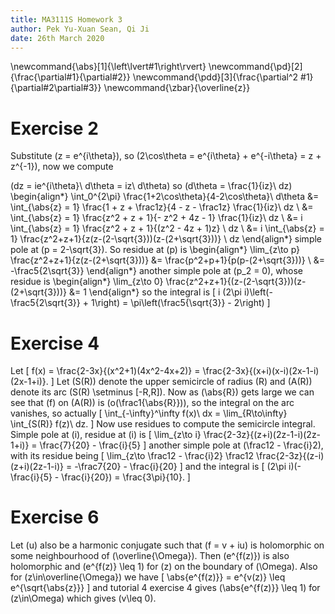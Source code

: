 ```yaml
---
title: MA3111S Homework 3
author: Pek Yu-Xuan Sean, Qi Ji
date: 26th March 2020
---
```


\newcommand{\abs}[1]{\left\lvert#1\right\rvert}
\newcommand{\pd}[2]{\frac{\partial#1}{\partial#2}}
\newcommand{\pdd}[3]{\frac{\partial^2 #1}{\partial#2\partial#3}}
\newcommand{\zbar}{\overline{z}}

# Exercise 2

Substitute \(z = e^{i\theta}\), so \(2\cos\theta = e^{i\theta} + e^{-i\theta} = z + z^{-1}\), now we compute

\(dz = ie^{i\theta}\ d\theta = iz\ d\theta\) so \(d\theta = \frac{1}{iz}\ dz\)
\begin{align*}
\int_0^{2\pi} \frac{1+2\cos\theta}{4-2\cos\theta}\ d\theta
&= \int_{\abs{z} = 1} \frac{1 + z + \frac1z}{4 - z - \frac1z} \frac{1}{iz}\ dz \\
&= \int_{\abs{z} = 1} \frac{z^2 + z + 1}{- z^2 + 4z - 1} \frac{1}{iz}\ dz \\
&= i \int_{\abs{z} = 1} \frac{z^2 + z + 1}{(z^2 - 4z + 1)z} \ dz \\
&= i \int_{\abs{z} = 1} \frac{z^2+z+1}{z(z-(2-\sqrt{3}))(z-(2+\sqrt{3}))} \ dz
\end{align*}
simple pole at \(p = 2-\sqrt{3}\). So residue at \(p\) is
\begin{align*}
\lim_{z\to p} \frac{z^2+z+1}{z(z-(2+\sqrt{3}))}
&= \frac{p^2+p+1}{p(p-(2+\sqrt{3}))} \\
&= -\frac5{2\sqrt{3}}
\end{align*}
another simple pole at \(p_2 = 0\), whose residue is
\begin{align*}
\lim_{z\to 0} \frac{z^2+z+1}{(z-(2-\sqrt{3}))(z-(2+\sqrt{3}))}
&= 1
\end{align*}
so the integral is
\[ i (2\pi i)\left(-\frac5{2\sqrt{3}} + 1\right) = \pi\left(\frac5{\sqrt{3}} - 2\right) \]

# Exercise 4

Let 
\[ f(x) = \frac{2-3x}{(x^2+1)(4x^2-4x+2)} = \frac{2-3x}{(x+i)(x-i)(2x-1-i)(2x-1+i)}. \]
Let \(S(R)\) denote the upper semicircle of radius \(R\)
and \(A(R)\) denote its arc \(S(R) \setminus [-R,R]\).
Now as \(\abs{R}\) gets large we can see that \(f\) on \(A(R)\) is \(o(\frac1{\abs{R}})\),
so the integral on the arc vanishes, so actually
\[ \int_{-\infty}^\infty f(x)\ dx = \lim_{R\to\infty} \int_{S(R)} f(z)\ dz. \]
Now use residues to compute the semicircle integral.
Simple pole at \(i\), residue at \(i\) is
\[ \lim_{z\to i} \frac{2-3z}{(z+i)(2z-1-i)(2z-1+i)} = \frac{7}{20} - \frac{i}{5} \]
another simple pole at \(\frac12 - \frac{i}2\), with its residue being
\[ \lim_{z\to \frac12 - \frac{i}2} \frac12 \frac{2-3z}{(z-i)(z+i)(2z-1-i)} = -\frac7{20} - \frac{i}{20} \]
and the integral is
\[ (2\pi i)(-\frac{i}{5} - \frac{i}{20}) = \frac{3\pi}{10}. \]

# Exercise 6

Let \(u\) also be a harmonic conjugate such that \(f = v + iu\) is holomorphic on some neighbourhood of \(\overline{\Omega}\).
Then \(e^{f(z)}\) is also holomorphic and \(e^{f(z)} \leq 1\) for \(z\) on the boundary of \(\Omega\).
Also for \(z\in\overline{\Omega}\) we have
\[ \abs{e^{f(z)}} = e^{v(z)} \leq e^{\sqrt{\abs{z}}} \]
and tutorial 4 exercise 4 gives \(\abs{e^{f(z)}} \leq 1\) for \(z\in\Omega\) which gives \(v\leq 0\).
